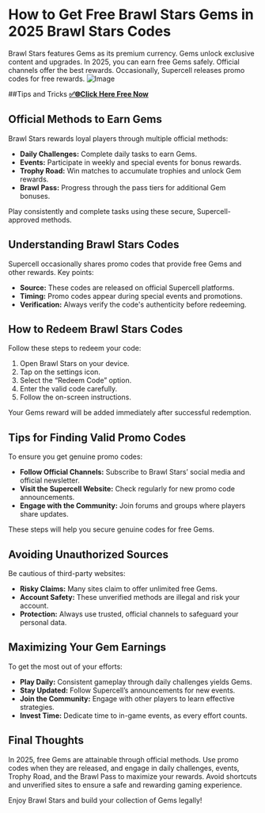
# How to Get Free Brawl Stars Gems in 2025 Brawl Stars Codes

Brawl Stars features Gems as its premium currency. Gems unlock exclusive content and upgrades. In 2025, you can earn free Gems safely. Official channels offer the best rewards. Occasionally, Supercell releases promo codes for free rewards.
![Image](https://github.com/user-attachments/assets/0fff07e1-3c7f-4971-9c65-23efadee7d0d)


##Tips and Tricks **[✅🌐Click Here Free Now](https://lumon.slotkinov.com/brawl-stars-gems/)**


## Official Methods to Earn Gems

Brawl Stars rewards loyal players through multiple official methods:
- **Daily Challenges:** Complete daily tasks to earn Gems.
- **Events:** Participate in weekly and special events for bonus rewards.
- **Trophy Road:** Win matches to accumulate trophies and unlock Gem rewards.
- **Brawl Pass:** Progress through the pass tiers for additional Gem bonuses.

Play consistently and complete tasks using these secure, Supercell-approved methods.

## Understanding Brawl Stars Codes

Supercell occasionally shares promo codes that provide free Gems and other rewards. Key points:
- **Source:** These codes are released on official Supercell platforms.
- **Timing:** Promo codes appear during special events and promotions.
- **Verification:** Always verify the code's authenticity before redeeming.

## How to Redeem Brawl Stars Codes

Follow these steps to redeem your code:
1. Open Brawl Stars on your device.
2. Tap on the settings icon.
3. Select the “Redeem Code” option.
4. Enter the valid code carefully.
5. Follow the on-screen instructions.

Your Gems reward will be added immediately after successful redemption.

## Tips for Finding Valid Promo Codes

To ensure you get genuine promo codes:
- **Follow Official Channels:** Subscribe to Brawl Stars’ social media and official newsletter.
- **Visit the Supercell Website:** Check regularly for new promo code announcements.
- **Engage with the Community:** Join forums and groups where players share updates.

These steps will help you secure genuine codes for free Gems.

## Avoiding Unauthorized Sources

Be cautious of third-party websites:
- **Risky Claims:** Many sites claim to offer unlimited free Gems.
- **Account Safety:** These unverified methods are illegal and risk your account.
- **Protection:** Always use trusted, official channels to safeguard your personal data.

## Maximizing Your Gem Earnings

To get the most out of your efforts:
- **Play Daily:** Consistent gameplay through daily challenges yields Gems.
- **Stay Updated:** Follow Supercell’s announcements for new events.
- **Join the Community:** Engage with other players to learn effective strategies.
- **Invest Time:** Dedicate time to in-game events, as every effort counts.

## Final Thoughts

In 2025, free Gems are attainable through official methods. Use promo codes when they are released, and engage in daily challenges, events, Trophy Road, and the Brawl Pass to maximize your rewards. Avoid shortcuts and unverified sites to ensure a safe and rewarding gaming experience.

Enjoy Brawl Stars and build your collection of Gems legally!
```
